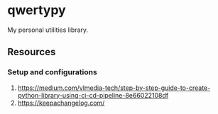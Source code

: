 # qwertypy

My personal utilities library.

## Resources

### Setup and configurations

1. https://medium.com/vlmedia-tech/step-by-step-guide-to-create-python-library-using-ci-cd-pipeline-8e66022108df
2. https://keepachangelog.com/
